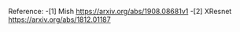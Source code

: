 Reference:
-[1] Mish https://arxiv.org/abs/1908.08681v1
-[2] XResnet https://arxiv.org/abs/1812.01187

